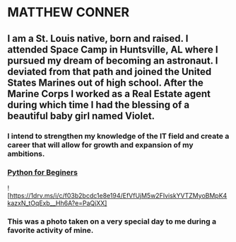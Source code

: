 # MATTHEW CONNER
## I am a St. Louis native, born and raised. I attended Space Camp in Huntsville, AL where I pursued my dream of becoming an astronaut. I deviated from that path and joined the United States Marines out of high school. After the Marine Corps I worked as a Real Estate agent during which time I had the blessing of a beautiful baby girl named Violet. 
### I intend to strengthen my knowledge of the IT field and create a career that will allow for growth and expansion of my ambitions. 
### [Python for Beginers](https://www.coursera.org/articles/what-is-python-used-for-a-beginners-guide-to-using-python)
![https://1drv.ms/i/c/f03b2bcdc1e8e194/EfVfUjM5w2FIviskYVTZMyoBMpK4kazxN_tOqExb__Hh6A?e=PaQjXX]



### This was a photo taken on a very special day to me during a favorite activity of mine.
